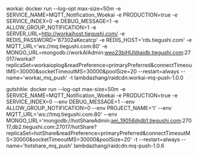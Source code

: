 workai:
docker run --log-opt max-size=50m -e SERVICE_NAME=MQTT_Notification_Woekai -e PRODUCTION=true -e SERVICE_INDEX=0 -e DEBUG_MESSAGE=1 -e ALLOW_GROUP_NOTIFICATION=1 -e SERVER_URL=http://workaihost.tiegushi.com/ -e REDIS_PASSWORD='87302aKecatcp' -e REDIS_HOST='rds.tiegushi.com' -e MQTT_URL='ws://mq.tiegushi.com:80' -e MONGO_URL=mongodb://workAIAdmin:weo23biHUI@aidb.tiegushi.com:27017/workai?replicaSet=workaioplog\&readPreference=primaryPreferred\&connectTimeoutMS=30000\&socketTimeoutMS=30000\&poolSize=20 --restart=always --name='workai_mq_push' -t lambdazhang/raidcdn:workai-mq-push-1.0.0



gutshitie:
docker run --log-opt max-size=50m -e SERVICE_NAME=MQTT_Notification_Woekai -e PRODUCTION=true -e SERVICE_INDEX=0 --env DEBUG_MESSAGE=1 --env ALLOW_GROUP_NOTIFICATION=0 --env PROJECT_NAME='t' --env MQTT_URL='ws://tmq.tiegushi.com:80' --env MONGO_URL='mongodb://hotShareAdmin:aei_19056@db1.tiegushi.com:27017,db2.tiegushi.com:27017/hotShare?replicaSet=hotShare&readPreference=primaryPreferred&connectTimeoutMS=30000&socketTimeoutMS=30000&poolSize=20' -t --restart=always --name='hotshare_mq_push' lambdazhang/raidcdn:mq-push-1.0.6
